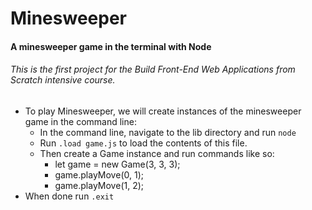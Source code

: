 # Minesweeper

#### A minesweeper game in the terminal with Node

###### This is the first project for the *Build Front-End Web Applications from Scratch* intensive course.

* To play Minesweeper, we will create instances of the minesweeper game in the command line:
  * In the command line, navigate to the lib directory and run `node`
  * Run `.load game.js` to load the contents of this file.
  * Then create a Game instance and run commands like so:
    * let game = new Game(3, 3, 3);
    * game.playMove(0, 1);
    * game.playMove(1, 2);
* When done run `.exit`

